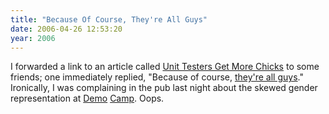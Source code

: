 ```yaml
---
title: "Because Of Course, They're All Guys"
date: 2006-04-26 12:53:20
year: 2006
---
```

I forwarded a link to an article called <a href="http://grayproductions.net/ruby/first_steps.html">Unit Testers Get More Chicks</a> to some friends; one immediately replied, "Because of course, <a href="http://www.ddj.com/dept/architect/184415216">they're all guys</a>."  Ironically, I was complaining in the pub last night about the skewed gender representation at <a href="http://pyre.third-bit.com/blog/archives/000467.html">Demo</a> <a href="http://farm.tucows.com/blog/_archives/2006/4/26/1913333.html">Camp</a>. Oops.
